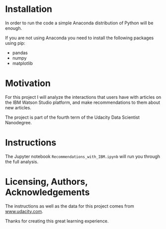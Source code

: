 # Installation
In order to run the code a simple Anaconda distribution of Python will be enough. 

If you are not using Anaconda you need to install the following packages using pip:

* pandas
* numpy
* matplotlib

# Motivation

For this project I will analyze the interactions that users have with articles on the IBM Watson Studio platform, and make recommendations to them about new articles. 

The project is part of the fourth term of the Udacity Data Scientist Nanodegree.

# Instructions
The Jupyter notebook `Recommendations_with_IBM.ipynb` will run you through the full analysis.

# Licensing, Authors, Acknowledgements
The instructions as well as the data for this project comes from www.udacity.com. 

Thanks for creating this great learning experience.
